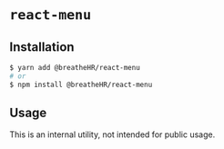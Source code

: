 # `react-menu`

## Installation

```sh
$ yarn add @breatheHR/react-menu
# or
$ npm install @breatheHR/react-menu
```

## Usage

This is an internal utility, not intended for public usage.
